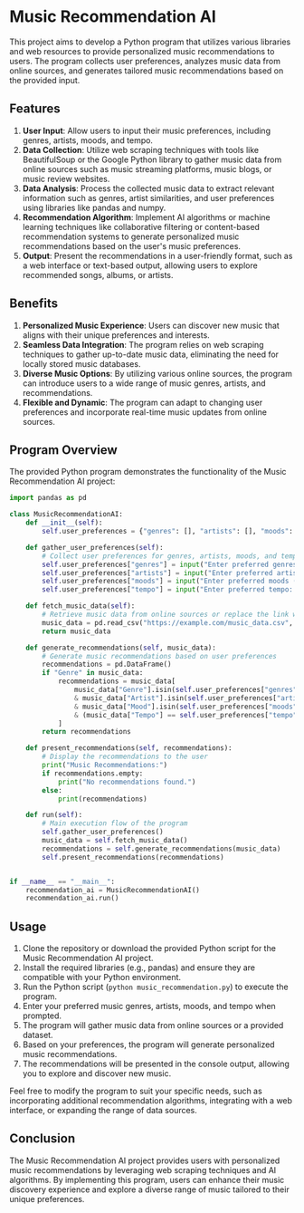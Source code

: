 # Music Recommendation AI

This project aims to develop a Python program that utilizes various libraries and web resources to provide personalized music recommendations to users. The program collects user preferences, analyzes music data from online sources, and generates tailored music recommendations based on the provided input.

## Features

1. **User Input**: Allow users to input their music preferences, including genres, artists, moods, and tempo.
2. **Data Collection**: Utilize web scraping techniques with tools like BeautifulSoup or the Google Python library to gather music data from online sources such as music streaming platforms, music blogs, or music review websites.
3. **Data Analysis**: Process the collected music data to extract relevant information such as genres, artist similarities, and user preferences using libraries like pandas and numpy.
4. **Recommendation Algorithm**: Implement AI algorithms or machine learning techniques like collaborative filtering or content-based recommendation systems to generate personalized music recommendations based on the user's music preferences.
5. **Output**: Present the recommendations in a user-friendly format, such as a web interface or text-based output, allowing users to explore recommended songs, albums, or artists.

## Benefits

1. **Personalized Music Experience**: Users can discover new music that aligns with their unique preferences and interests.
2. **Seamless Data Integration**: The program relies on web scraping techniques to gather up-to-date music data, eliminating the need for locally stored music databases.
3. **Diverse Music Options**: By utilizing various online sources, the program can introduce users to a wide range of music genres, artists, and recommendations.
4. **Flexible and Dynamic**: The program can adapt to changing user preferences and incorporate real-time music updates from online sources.

## Program Overview

The provided Python program demonstrates the functionality of the Music Recommendation AI project:

```python
import pandas as pd

class MusicRecommendationAI:
    def __init__(self):
        self.user_preferences = {"genres": [], "artists": [], "moods": [], "tempo": ""}

    def gather_user_preferences(self):
        # Collect user preferences for genres, artists, moods, and tempo
        self.user_preferences["genres"] = input("Enter preferred genres (comma-separated): ").split(",")
        self.user_preferences["artists"] = input("Enter preferred artists (comma-separated): ").split(",")
        self.user_preferences["moods"] = input("Enter preferred moods (comma-separated): ").split(",")
        self.user_preferences["tempo"] = input("Enter preferred tempo: ")

    def fetch_music_data(self):
        # Retrieve music data from online sources or replace the link with an actual dataset link
        music_data = pd.read_csv("https://example.com/music_data.csv", encoding="utf-8")
        return music_data

    def generate_recommendations(self, music_data):
        # Generate music recommendations based on user preferences
        recommendations = pd.DataFrame()
        if "Genre" in music_data:
            recommendations = music_data[
                music_data["Genre"].isin(self.user_preferences["genres"])
                & music_data["Artist"].isin(self.user_preferences["artists"])
                & music_data["Mood"].isin(self.user_preferences["moods"])
                & (music_data["Tempo"] == self.user_preferences["tempo"])
            ]
        return recommendations

    def present_recommendations(self, recommendations):
        # Display the recommendations to the user
        print("Music Recommendations:")
        if recommendations.empty:
            print("No recommendations found.")
        else:
            print(recommendations)

    def run(self):
        # Main execution flow of the program
        self.gather_user_preferences()
        music_data = self.fetch_music_data()
        recommendations = self.generate_recommendations(music_data)
        self.present_recommendations(recommendations)


if __name__ == "__main__":
    recommendation_ai = MusicRecommendationAI()
    recommendation_ai.run()
```

## Usage

1. Clone the repository or download the provided Python script for the Music Recommendation AI project.
2. Install the required libraries (e.g., pandas) and ensure they are compatible with your Python environment.
3. Run the Python script (`python music_recommendation.py`) to execute the program.
4. Enter your preferred music genres, artists, moods, and tempo when prompted.
5. The program will gather music data from online sources or a provided dataset.
6. Based on your preferences, the program will generate personalized music recommendations.
7. The recommendations will be presented in the console output, allowing you to explore and discover new music.

Feel free to modify the program to suit your specific needs, such as incorporating additional recommendation algorithms, integrating with a web interface, or expanding the range of data sources.

## Conclusion

The Music Recommendation AI project provides users with personalized music recommendations by leveraging web scraping techniques and AI algorithms. By implementing this program, users can enhance their music discovery experience and explore a diverse range of music tailored to their unique preferences.